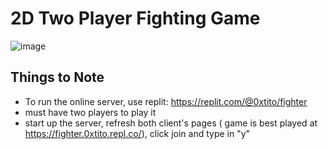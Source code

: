 # 2D Two Player Fighting Game

![image](https://user-images.githubusercontent.com/92818759/219793762-46705f88-9195-450a-a5b3-c3fc8e7b2a0f.png)

## Things to Note
- To run the online server, use replit: https://replit.com/@0xtito/fighter
- must have two players to play it
- start up the server, refresh both client's pages ( game is best played at https://fighter.0xtito.repl.co/), click join and type in "y"
